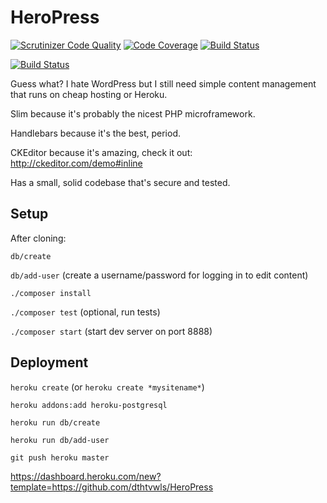 # HeroPress

[![Scrutinizer Code Quality](https://scrutinizer-ci.com/g/dthtvwls/HeroPress/badges/quality-score.png?b=master)](https://scrutinizer-ci.com/g/dthtvwls/HeroPress/?branch=master)
[![Code Coverage](https://scrutinizer-ci.com/g/dthtvwls/HeroPress/badges/coverage.png?b=master)](https://scrutinizer-ci.com/g/dthtvwls/HeroPress/?branch=master)
[![Build Status](https://scrutinizer-ci.com/g/dthtvwls/HeroPress/badges/build.png?b=master)](https://scrutinizer-ci.com/g/dthtvwls/HeroPress/build-status/master)

[![Build Status](https://travis-ci.org/dthtvwls/HeroPress.svg?branch=master)](https://travis-ci.org/dthtvwls/HeroPress)

Guess what? I hate WordPress but I still need simple content management that runs on cheap hosting or Heroku.

Slim because it's probably the nicest PHP microframework.

Handlebars because it's the best, period.

CKEditor because it's amazing, check it out: http://ckeditor.com/demo#inline

Has a small, solid codebase that's secure and tested.

## Setup

After cloning:

`db/create`

`db/add-user` (create a username/password for logging in to edit content)

`./composer install`

`./composer test` (optional, run tests)

`./composer start` (start dev server on port 8888)

## Deployment

`heroku create` (or `heroku create *mysitename*`)

`heroku addons:add heroku-postgresql`

`heroku run db/create`

`heroku run db/add-user`

`git push heroku master`

https://dashboard.heroku.com/new?template=https://github.com/dthtvwls/HeroPress
